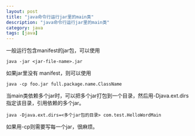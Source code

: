 ```yaml
---
layout: post
title: "java命令行运行jar里的main类"
description: "java命令行运行jar里的main类"
category: java
tags: [java]
---
```


一般运行包含manifest的jar包，可以使用

	java -jar <jar-file-name>.jar

如果jar里没有 manifest，则可以使用

	java -cp foo.jar full.package.name.ClassName

当main类依赖多个jar时，可以把多个jar打包到一个目录，然后用-Djava.ext.dirs指定该目录，引用依赖的多个jar。

	java -Djava.ext.dirs=<多个jar包的目录> com.test.HelloWordMain

如果用-cp则需要写每一个jar，很麻烦。